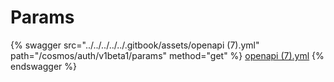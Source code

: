 # Params

{% swagger src="../../../../../.gitbook/assets/openapi (7).yml" path="/cosmos/auth/v1beta1/params" method="get" %}
[openapi (7).yml](<../../../../../.gitbook/assets/openapi (7).yml>)
{% endswagger %}
